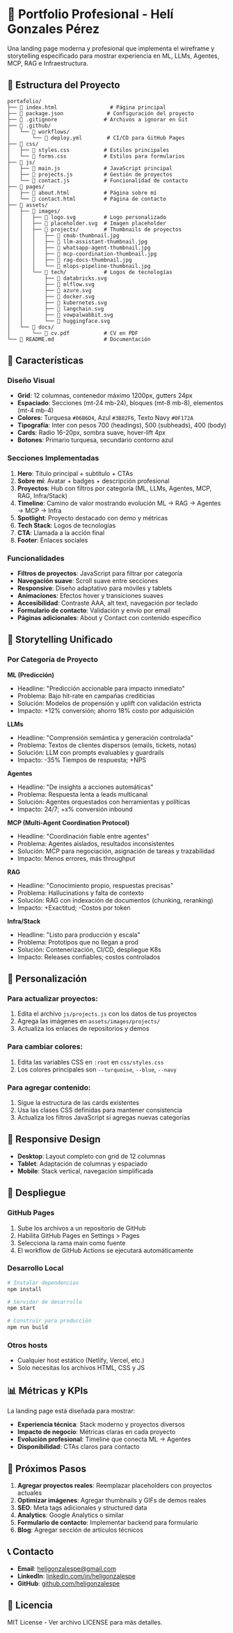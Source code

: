 # 🚀 Portfolio Profesional - Helí Gonzales Pérez

Una landing page moderna y profesional que implementa el wireframe y storytelling especificado para mostrar experiencia en ML, LLMs, Agentes, MCP, RAG e Infraestructura.

## 📁 Estructura del Proyecto

```
portafolio/
├── 📄 index.html                 # Página principal
├── 📄 package.json              # Configuración del proyecto
├── 📄 .gitignore               # Archivos a ignorar en Git
├── 📁 .github/
│   └── 📁 workflows/
│       └── 📄 deploy.yml        # CI/CD para GitHub Pages
├── 📁 css/
│   ├── 📄 styles.css           # Estilos principales
│   └── 📄 forms.css            # Estilos para formularios
├── 📁 js/
│   ├── 📄 main.js              # JavaScript principal
│   ├── 📄 projects.js          # Gestión de proyectos
│   └── 📄 contact.js           # Funcionalidad de contacto
├── 📁 pages/
│   ├── 📄 about.html           # Página sobre mí
│   └── 📄 contact.html         # Página de contacto
├── 📁 assets/
│   ├── 📁 images/
│   │   ├── 📄 logo.svg         # Logo personalizado
│   │   ├── 📄 placeholder.svg  # Imagen placeholder
│   │   ├── 📁 projects/        # Thumbnails de proyectos
│   │   │   ├── 📄 cmab-thumbnail.jpg
│   │   │   ├── 📄 llm-assistant-thumbnail.jpg
│   │   │   ├── 📄 whatsapp-agent-thumbnail.jpg
│   │   │   ├── 📄 mcp-coordination-thumbnail.jpg
│   │   │   ├── 📄 rag-docs-thumbnail.jpg
│   │   │   └── 📄 mlops-pipeline-thumbnail.jpg
│   │   └── 📁 tech/            # Logos de tecnologías
│   │       ├── 📄 databricks.svg
│   │       ├── 📄 mlflow.svg
│   │       ├── 📄 azure.svg
│   │       ├── 📄 docker.svg
│   │       ├── 📄 kubernetes.svg
│   │       ├── 📄 langchain.svg
│   │       ├── 📄 vowpalwabbit.svg
│   │       └── 📄 huggingface.svg
│   └── 📁 docs/
│       └── 📄 cv.pdf           # CV en PDF
└── 📄 README.md                # Documentación
```

## 🚀 Características

### Diseño Visual
- **Grid**: 12 columnas, contenedor máximo 1200px, gutters 24px
- **Espaciado**: Secciones (mt-24 mb-24), bloques (mt-8 mb-8), elementos (mt-4 mb-4)
- **Colores**: Turquesa `#06B6D4`, Azul `#3B82F6`, Texto Navy `#0F172A`
- **Tipografía**: Inter con pesos 700 (headings), 500 (subheads), 400 (body)
- **Cards**: Radio 16-20px, sombra suave, hover-lift 4px
- **Botones**: Primario turquesa, secundario contorno azul

### Secciones Implementadas

1. **Hero**: Título principal + subtítulo + CTAs
2. **Sobre mí**: Avatar + badges + descripción profesional
3. **Proyectos**: Hub con filtros por categoría (ML, LLMs, Agentes, MCP, RAG, Infra/Stack)
4. **Timeline**: Camino de valor mostrando evolución ML → RAG → Agentes → MCP → Infra
5. **Spotlight**: Proyecto destacado con demo y métricas
6. **Tech Stack**: Logos de tecnologías
7. **CTA**: Llamada a la acción final
8. **Footer**: Enlaces sociales

### Funcionalidades

- **Filtros de proyectos**: JavaScript para filtrar por categoría
- **Navegación suave**: Scroll suave entre secciones
- **Responsive**: Diseño adaptativo para móviles y tablets
- **Animaciones**: Efectos hover y transiciones suaves
- **Accesibilidad**: Contraste AAA, alt text, navegación por teclado
- **Formulario de contacto**: Validación y envío por email
- **Páginas adicionales**: About y Contact con contenido específico

## 🎨 Storytelling Unificado

### Por Categoría de Proyecto

**ML (Predicción)**
- Headline: "Predicción accionable para impacto inmediato"
- Problema: Bajo hit-rate en campañas crediticias
- Solución: Modelos de propensión y uplift con validación estricta
- Impacto: +12% conversión; ahorro 18% costo por adquisición

**LLMs**
- Headline: "Comprensión semántica y generación controlada"
- Problema: Textos de clientes dispersos (emails, tickets, notas)
- Solución: LLM con prompts evaluables y guardrails
- Impacto: -35% Tiempos de respuesta; +NPS

**Agentes**
- Headline: "De insights a acciones automáticas"
- Problema: Respuesta lenta a leads multicanal
- Solución: Agentes orquestados con herramientas y políticas
- Impacto: 24/7; +x% conversión inbound

**MCP (Multi-Agent Coordination Protocol)**
- Headline: "Coordinación fiable entre agentes"
- Problema: Agentes aislados, resultados inconsistentes
- Solución: MCP para negociación, asignación de tareas y trazabilidad
- Impacto: Menos errores, más throughput

**RAG**
- Headline: "Conocimiento propio, respuestas precisas"
- Problema: Hallucinations y falta de contexto
- Solución: RAG con indexación de documentos (chunking, reranking)
- Impacto: +Exactitud; -Costos por token

**Infra/Stack**
- Headline: "Listo para producción y escala"
- Problema: Prototipos que no llegan a prod
- Solución: Contenerización, CI/CD, despliegue K8s
- Impacto: Releases confiables; costos controlados

## 🔧 Personalización

### Para actualizar proyectos:
1. Edita el archivo `js/projects.js` con los datos de tus proyectos
2. Agrega las imágenes en `assets/images/projects/`
3. Actualiza los enlaces de repositorios y demos

### Para cambiar colores:
1. Edita las variables CSS en `:root` en `css/styles.css`
2. Los colores principales son `--turquoise`, `--blue`, `--navy`

### Para agregar contenido:
1. Sigue la estructura de las cards existentes
2. Usa las clases CSS definidas para mantener consistencia
3. Actualiza los filtros JavaScript si agregas nuevas categorías

## 📱 Responsive Design

- **Desktop**: Layout completo con grid de 12 columnas
- **Tablet**: Adaptación de columnas y espaciado
- **Mobile**: Stack vertical, navegación simplificada

## 🚀 Despliegue

### GitHub Pages
1. Sube los archivos a un repositorio de GitHub
2. Habilita GitHub Pages en Settings > Pages
3. Selecciona la rama main como fuente
4. El workflow de GitHub Actions se ejecutará automáticamente

### Desarrollo Local
```bash
# Instalar dependencias
npm install

# Servidor de desarrollo
npm start

# Construir para producción
npm run build
```

### Otros hosts
- Cualquier host estático (Netlify, Vercel, etc.)
- Solo necesitas los archivos HTML, CSS y JS

## 📊 Métricas y KPIs

La landing page está diseñada para mostrar:
- **Experiencia técnica**: Stack moderno y proyectos diversos
- **Impacto de negocio**: Métricas claras en cada proyecto
- **Evolución profesional**: Timeline que conecta ML → Agentes
- **Disponibilidad**: CTAs claros para contacto

## 🎯 Próximos Pasos

1. **Agregar proyectos reales**: Reemplazar placeholders con proyectos actuales
2. **Optimizar imágenes**: Agregar thumbnails y GIFs de demos reales
3. **SEO**: Meta tags adicionales y structured data
4. **Analytics**: Google Analytics o similar
5. **Formulario de contacto**: Implementar backend para formulario
6. **Blog**: Agregar sección de artículos técnicos

## 📞 Contacto

- **Email**: heligonzalespe@gmail.com
- **LinkedIn**: [linkedin.com/in/heligonzalespe](https://linkedin.com/in/heligonzalespe)
- **GitHub**: [github.com/heligonzalespe](https://github.com/heligonzalespe)

## 📄 Licencia

MIT License - Ver archivo LICENSE para más detalles.
